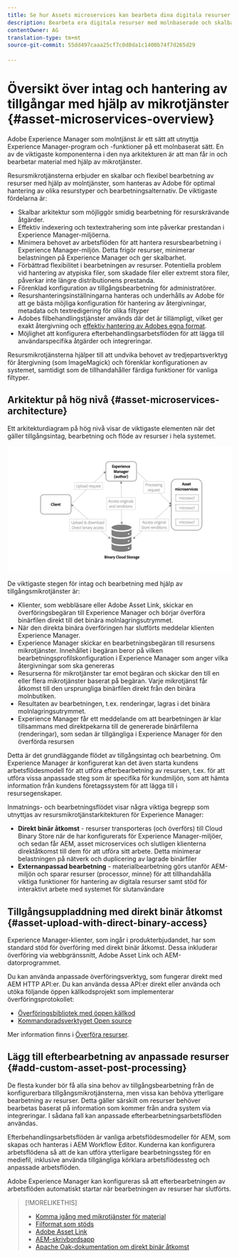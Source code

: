 ```yaml
---
title: Se hur Assets microservices kan bearbeta dina digitala resurser i molnet
description: Bearbeta era digitala resurser med molnbaserade och skalbara mikrotjänster för bearbetning av resurser.
contentOwner: AG
translation-type: tm+mt
source-git-commit: 55dd497caaa25cf7c0d8da1c1400b74f7d265d29

---
```



# Översikt över intag och hantering av tillgångar med hjälp av mikrotjänster {#asset-microservices-overview}

<!--
First half of content at https://git.corp.adobe.com/aklimets/project-nui/blob/master/docs/Project-Nui-Asset-Compute-Service.md is useful for this article.
TBD: Post-GA we will provide detailed information at \help\assets\asset-microservices-configure-and-use.md. However, for GA, all information is added, in short, in this article.

-->

Adobe Experience Manager som molntjänst är ett sätt att utnyttja Experience Manager-program och -funktioner på ett molnbaserat sätt. En av de viktigaste komponenterna i den nya arkitekturen är att man får in och bearbetar material med hjälp av mikrotjänster.

Resursmikrotjänsterna erbjuder en skalbar och flexibel bearbetning av resurser med hjälp av molntjänster, som hanteras av Adobe för optimal hantering av olika resurstyper och bearbetningsalternativ. De viktigaste fördelarna är:

* Skalbar arkitektur som möjliggör smidig bearbetning för resurskrävande åtgärder.
* Effektiv indexering och textextrahering som inte påverkar prestandan i Experience Manager-miljöerna.
* Minimera behovet av arbetsflöden för att hantera resursbearbetning i Experience Manager-miljön. Detta frigör resurser, minimerar belastningen på Experience Manager och ger skalbarhet.
* Förbättrad flexibilitet i bearbetningen av resurser. Potentiella problem vid hantering av atypiska filer, som skadade filer eller extremt stora filer, påverkar inte längre distributionens prestanda.
* Förenklad konfiguration av tillgångsbearbetning för administratörer.
* Resurshanteringsinställningarna hanteras och underhålls av Adobe för att ge bästa möjliga konfiguration för hantering av återgivningar, metadata och textredigering för olika filtyper
* Adobes filbehandlingstjänster används där det är tillämpligt, vilket ger exakt återgivning och [effektiv hantering av Adobes egna format](file-format-support.md).
* Möjlighet att konfigurera efterbehandlingsarbetsflöden för att lägga till användarspecifika åtgärder och integreringar.

Resursmikrotjänsterna hjälper till att undvika behovet av tredjepartsverktyg för återgivning (som ImageMagick) och förenklar konfigurationen av systemet, samtidigt som de tillhandahåller färdiga funktioner för vanliga filtyper.

## Arkitektur på hög nivå {#asset-microservices-architecture}

Ett arkitekturdiagram på hög nivå visar de viktigaste elementen när det gäller tillgångsintag, bearbetning och flöde av resurser i hela systemet.

<!-- Proposed DRAFT diagram for asset microservices overview - see section "Asset processing - high-level diagram" in the PPTX deck

https://adobe-my.sharepoint.com/personal/gklebus_adobe_com/_layouts/15/guestaccess.aspx?guestaccesstoken=jexDC5ZnepXSt6dTPciH66TzckS1BPEfdaZuSgHugL8%3D&docid=2_1ec37f0bd4cc74354b4f481cd420e07fc&rev=1&e=CdgElS
-->

![Tillgång till och hantering av tillgångar med](assets/asset-microservices-overview.png "mikrotjänsterTillgång och hantering av tillgångar med mikrotjänster")

De viktigaste stegen för intag och bearbetning med hjälp av tillgångsmikrotjänster är:

* Klienter, som webbläsare eller Adobe Asset Link, skickar en överföringsbegäran till Experience Manager och börjar överföra binärfilen direkt till det binära molnlagringsutrymmet.
* När den direkta binära överföringen har slutförts meddelar klienten Experience Manager.
* Experience Manager skickar en bearbetningsbegäran till resursens mikrotjänster. Innehållet i begäran beror på vilken bearbetningsprofilskonfiguration i Experience Manager som anger vilka återgivningar som ska genereras
* Resurserna för mikrotjänster tar emot begäran och skickar den till en eller flera mikrotjänster baserat på begäran. Varje mikrotjänst får åtkomst till den ursprungliga binärfilen direkt från den binära molnbutiken.
* Resultaten av bearbetningen, t.ex. renderingar, lagras i det binära molnlagringsutrymmet.
* Experience Manager får ett meddelande om att bearbetningen är klar tillsammans med direktpekarna till de genererade binärfilerna (renderingar), som sedan är tillgängliga i Experience Manager för den överförda resursen

Detta är det grundläggande flödet av tillgångsintag och bearbetning. Om Experience Manager är konfigurerat kan det även starta kundens arbetsflödesmodell för att utföra efterbearbetning av resursen, t.ex. för att utföra vissa anpassade steg som är specifika för kundmiljön, som att hämta information från kundens företagssystem för att lägga till i resursegenskaper.

Inmatnings- och bearbetningsflödet visar några viktiga begrepp som utnyttjas av resursmikrotjänstarkitekturen för Experience Manager:

* **Direkt binär åtkomst** - resurser transporteras (och överförs) till Cloud Binary Store när de har konfigurerats för Experience Manager-miljöer, och sedan får AEM, asset microservices och slutligen klienterna direktåtkomst till dem för att utföra sitt arbete. Detta minimerar belastningen på nätverk och duplicering av lagrade binärfiler
* **Externanpassad bearbetning** - materialbearbetning görs utanför AEM-miljön och sparar resurser (processor, minne) för att tillhandahålla viktiga funktioner för hantering av digitala resurser samt stöd för interaktivt arbete med systemet för slutanvändare

## Tillgångsuppladdning med direkt binär åtkomst {#asset-upload-with-direct-binary-access}

Experience Manager-klienter, som ingår i produkterbjudandet, har som standard stöd för överföring med direkt binär åtkomst. Dessa inkluderar överföring via webbgränssnitt, Adobe Asset Link och AEM-datorprogrammet.

Du kan använda anpassade överföringsverktyg, som fungerar direkt med AEM HTTP API:er. Du kan använda dessa API:er direkt eller använda och utöka följande öppen källkodsprojekt som implementerar överföringsprotokollet:

* [Överföringsbibliotek med öppen källkod](https://github.com/adobe/aem-upload)
* [Kommandoradsverktyget Open source](https://github.com/adobe/aio-cli-plugin-aem)

Mer information finns i [Överföra resurser](add-assets.md).

## Lägg till efterbearbetning av anpassade resurser {#add-custom-asset-post-processing}

De flesta kunder bör få alla sina behov av tillgångsbearbetning från de konfigurerbara tillgångsmikrotjänsterna, men vissa kan behöva ytterligare bearbetning av resurser. Detta gäller särskilt om resurser behöver bearbetas baserat på information som kommer från andra system via integreringar. I sådana fall kan anpassade efterbearbetningsarbetsflöden användas.

Efterbehandlingsarbetsflöden är vanliga arbetsflödesmodeller för AEM, som skapas och hanteras i AEM Workflow Editor. Kunderna kan konfigurera arbetsflödena så att de kan utföra ytterligare bearbetningssteg för en mediefil, inklusive använda tillgängliga körklara arbetsflödessteg och anpassade arbetsflöden.

Adobe Experience Manager kan konfigureras så att efterbearbetningen av arbetsflöden automatiskt startar när bearbetningen av resurser har slutförts.

<!-- TBD asgupta, Engg: Create some asset-microservices-data-flow-diagram.
-->

>[!MORELIKETHIS]
>
>* [Komma igång med mikrotjänster för material](asset-microservices-configure-and-use.md)
>* [Filformat som stöds](file-format-support.md)
>* [Adobe Asset Link](https://helpx.adobe.com/enterprise/using/adobe-asset-link.html)
>* [AEM-skrivbordsapp](https://docs.adobe.com/content/help/en/experience-manager-desktop-app/using/introduction.html)
>* [Apache Oak-dokumentation om direkt binär åtkomst](https://jackrabbit.apache.org/oak/docs/features/direct-binary-access.html)

